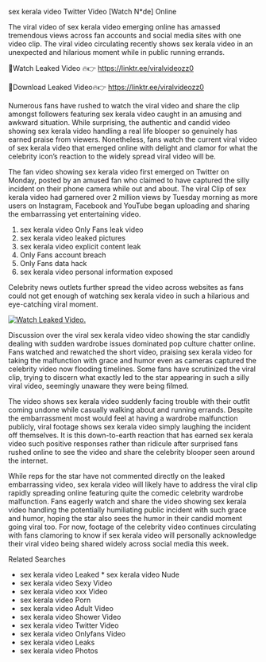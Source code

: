 ﻿sex kerala video Twitter Video [Watch N*de] Online

The viral video of ﻿sex kerala video emerging online has amassed tremendous views across fan accounts and social media sites with one video clip. The viral video circulating recently shows ﻿sex kerala video in an unexpected and hilarious moment while in public running errands. 

🔴Watch Leaked Video 🔥👉  https://linktr.ee/viralvideozz0 

🔴Download Leaked Video🔥👉  https://linktr.ee/viralvideozz0 

Numerous fans have rushed to watch the viral video and share the clip amongst followers featuring ﻿sex kerala video caught in an amusing and awkward situation. While surprising, the authentic and candid video showing ﻿sex kerala video handling a real life blooper so genuinely has earned praise from viewers. Nonetheless, fans watch the current viral video of ﻿sex kerala video that emerged online with delight and clamor for what the celebrity icon’s reaction to the widely spread viral video will be.

The fan video showing ﻿sex kerala video first emerged on Twitter on Monday, posted by an amused fan who claimed to have captured the silly incident on their phone camera while out and about. The viral Clip of ﻿sex kerala video had garnered over 2 million views by Tuesday morning as more users on Instagram, Facebook and YouTube began uploading and sharing the embarrassing yet entertaining video. 

1. ﻿sex kerala video Only Fans leak video
2. ﻿sex kerala video leaked pictures
3. ﻿sex kerala video explicit content leak
4. Only Fans account breach
5. Only Fans data hack
6. ﻿sex kerala video personal information exposed

Celebrity news outlets further spread the video across websites as fans could not get enough of watching ﻿sex kerala video in such a hilarious and eye-catching viral moment. 

[![Watch Leaked Video.](https://miro.medium.com/v2/resize:fit:828/format:webp/1*cilzJN44JGOrTw9NJCrNHA.gif "Watch Leaked Video")](https://linktr.ee/viralvideozz0)

Discussion over the viral ﻿sex kerala video video showing the star candidly dealing with sudden wardrobe issues dominated pop culture chatter online. Fans watched and rewatched the short video, praising ﻿sex kerala video for taking the malfunction with grace and humor even as cameras captured the celebrity video now flooding timelines. Some fans have scrutinized the viral clip, trying to discern what exactly led to the star appearing in such a silly viral video, seemingly unaware they were being filmed.

The video shows ﻿sex kerala video suddenly facing trouble with their outfit coming undone while casually walking about and running errands. Despite the embarrassment most would feel at having a wardrobe malfunction publicly, viral footage shows ﻿sex kerala video simply laughing the incident off themselves. It is this down-to-earth reaction that has earned ﻿sex kerala video such positive responses rather than ridicule after surprised fans rushed online to see the video and share the celebrity blooper seen around the internet.  

While reps for the star have not commented directly on the leaked embarrassing video, ﻿sex kerala video will likely have to address the viral clip rapidly spreading online featuring quite the comedic celebrity wardrobe malfunction. Fans eagerly watch and share the video showing ﻿sex kerala video handling the potentially humiliating public incident with such grace and humor, hoping the star also sees the humor in their candid moment going viral too. For now, footage of the celebrity video continues circulating with fans clamoring to know if ﻿sex kerala video will personally acknowledge their viral video being shared widely across social media this week.

Related Searches
* ﻿sex kerala video Leaked
﻿* sex kerala video Nude
* ﻿sex kerala video Sexy Video
* ﻿sex kerala video xxx Video
* ﻿sex kerala video Porn
* ﻿sex kerala video Adult Video
* ﻿sex kerala video Shower Video
* ﻿sex kerala video Twitter Video
* ﻿sex kerala video Onlyfans Video
* ﻿sex kerala video Leaks
* ﻿sex kerala video Photos